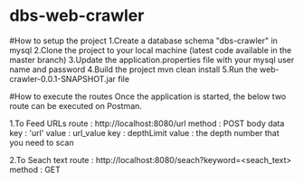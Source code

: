 # dbs-web-crawler 

#How to setup the project
1.Create a database schema "dbs-crawler" in mysql
2.Clone the project to your local machine (latest code available in the master branch)
3.Update the application.properties file with your mysql user name and password
4.Build the project mvn clean install
5.Run the web-crawler-0.0.1-SNAPSHOT.jar file

#How to execute the routes
Once the application is started, the below two route can be executed on Postman.

1.To Feed URLs
  route : http://localhost:8080/url
  method : POST
  body data 
    key : 'url' value : url_value
    key : depthLimit   value : the depth number that you need to scan
    
2.To Seach text
  route : http://localhost:8080/seach?keyword=<seach_text>
  method : GET


